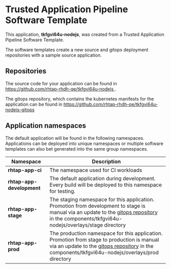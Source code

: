 # Trusted Application Pipeline Software Template

This application, **tkfgvi64u-nodejs**, was created from a Trusted Application Pipeline Software Template.

The software templates create a new source and gitops deployment repositories with a sample source application. 

## Repositories

The source code for your application can be found in [https://github.com/rhtap-rhdh-qe/tkfgvi64u-nodejs ](https://github.com/rhtap-rhdh-qe/tkfgvi64u-nodejs ).
 
The gitops repository, which contains the kubernetes manifests for the application can be found in 
[https://github.com/rhtap-rhdh-qe/tkfgvi64u-nodejs-gitops ](https://github.com/rhtap-rhdh-qe/tkfgvi64u-nodejs-gitops ) 

## Application namespaces 

The default application will be found in the following namespaces. Applications can be deployed into unique namespaces or multiple software templates can also bet generated into the same group namespaces.  

|  Namespace   |  Description   |  
| -------- | -------- |
| **rhtap-app-ci** | The namespace used for CI workloads |
| **rhtap-app-development** | The default application during development. Every build will be deployed to this namespace for testing. |
| **rhtap-app-stage** | The staging namespace for this application. Promotion from development to stage is manual via an update to the [gitops repository](https://github.com/rhtap-rhdh-qe/tkfgvi64u-nodejs-gitops ) in the components/tkfgvi64u-nodejs/overlays/stage directory |
| **rhtap-app-prod** | The production namespace for this application. Promotion from stage to production is manual via an update to the [gitops repository](https://github.com/rhtap-rhdh-qe/tkfgvi64u-nodejs-gitops ) in the components/tkfgvi64u-nodejs/overlays/prod directory |
